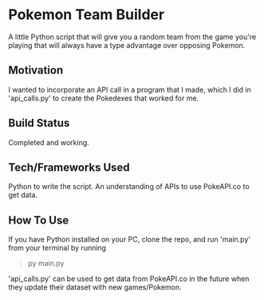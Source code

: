 # Pokemon Team Builder 

A little Python script that will give you a random team from the game you're playing that will always have a type advantage over opposing Pokemon.

## Motivation 

I wanted to incorporate an API call in a program that I made, which I did in 'api_calls.py' to create the Pokedexes that worked for me.

## Build Status

Completed and working.

## Tech/Frameworks Used

Python to write the script. An understanding of APIs to use PokeAPI.co to get data. 

## How To Use 

If you have Python installed on your PC, clone the repo, and run 'main.py' from your terminal by running 

> py main.py

'api_calls.py' can be used to get data from PokeAPI.co in the future when they update their dataset with new games/Pokemon. 
